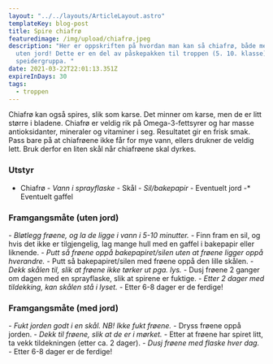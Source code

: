 ```yaml
---
layout: "../../layouts/ArticleLayout.astro"
templateKey: blog-post
title: Spire chiafrø
featuredimage: /img/upload/chiafrø.jpeg
description: "Her er oppskriften på hvordan man kan så chiafrø, både med jord og
  uten jord! Dette er en del av påskepakken til troppen (5. 10. klasse) i
  speidergruppa. "
date: 2021-03-22T22:01:13.351Z
expireInDays: 30
tags:
  - troppen
---
```


Chiafrø kan også spires, slik som karse. Det minner om karse, men de er litt større i bladene. Chiafrø er veldig rik på Omega-3-fettsyrer og har masse antioksidanter, mineraler og vitaminer i seg. Resultatet gir en frisk smak. Pass bare på at chiafrøene ikke får for mye vann, ellers drukner de veldig lett. Bruk derfor en liten skål når chiafrøene skal dyrkes.

### Utstyr

- Chiafrø - _Vann i sprayflaske -_ Skål - _Sil/bakepapir -_ Eventuelt jord -\* Eventuelt gaffel

### Framgangsmåte (uten jord)

\- _Bløtlegg frøene, og la de ligge i vann i 5-10 minutter. -_ Finn fram en sil, og hvis det ikke er tilgjengelig, lag mange hull med en gaffel i bakepapir eller liknende. - _Putt så frøene oppå bakepapiret/silen uten at frøene ligger oppå hverandre. -_ Putt så bakepapiret/silen med frøene oppå den lille skålen. - _Dekk skålen til, slik at frøene ikke tørker ut pga. lys. -_ Dusj frøene 2 ganger om dagen med en sprayflaske, slik at spirene er fuktige. - _Etter 2 dager med tildekking, kan skålen stå i lyset. -_ Etter 6-8 dager er de ferdige!

### Framgangsmåte (med jord)

\- _Fukt jorden godt i en skål. NB! Ikke fukt frøene. -_ Dryss frøene oppå jorden. - _Dekk til frøene, slik at de er i mørket. -_ Etter at frøene har spiret litt, ta vekk tildekningen (etter ca. 2 dager). - _Dusj frøene med flaske hver dag. -_ Etter 6-8 dager er de ferdige!
